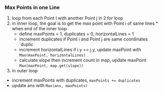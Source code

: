 ### Max Points in one Line
1. loop from each Point I with another Point j in 2 for loop
2. in inner loop, the goal is to get the max point with Point i of same lines * when end of the inner loop
	- define maxPoints = 1, duplicates = 0, horizontalLines = 1
	- increment duplicates if Point i and Point j are same coordinates `duplic
	- increment horizontalLines if i.y == j.y, update maxPoint with `Max(maxPoint, horizontalLines)`
	- calculate slope then increment count in map, update maxPoint `Max(maxPoint, map.get(slope))`
3. in outer loop
- increment maxPoints with duplicates, `maxPoints += duplicates`
- update ans with `Max(ans, maxPoints)`
<!--stackedit_data:
eyJoaXN0b3J5IjpbMTIxMjk4MDM3M119
-->